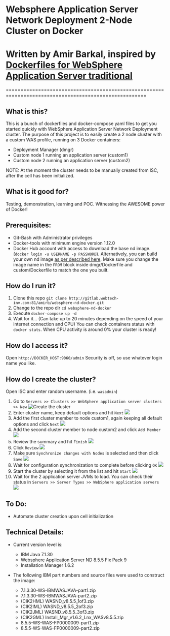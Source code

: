 # Websphere Application Server Network Deployment 2-Node Cluster on Docker
# Written by Amir Barkal, inspired by [Dockerfiles for WebSphere Application Server traditional](https://github.com/WASdev/ci.docker.websphere-traditional)
======================================================================================================
## What is this?

This is a bunch of dockerfiles and docker-compose yaml files to get you started quickly with WebSphere Application Server Network Deployment cluster.
The purpose of this project is to easily create a 2 node cluster with a custom WAS profile, running on 3 Docker containers:
* Deployment Manager (dmgr)
* Custom node 1 running an application server (custom1)
* Custom node 2 running an application server (custom2)

NOTE: At the moment the cluster needs to be manually created from ISC, after the
  cell has been initialized.

## What is it good for?
Testing, demonstration, learning and POC. Witnessing the AWESOME power of Docker!

## Prerequisites:
* Git-Bash with Administrator privileges 
* Docker-tools with minimum engine version 1.12.0
* Docker Hub account with access to download the base nd image. (`docker login -u USERNAME -p PASSWORD`). Alternatively, you can build your own nd image [as per described here](https://github.com/WASdev/ci.docker.websphere-traditional/tree/master/network-deployment/install). Make sure you change the image name in the `FROM` block inside dmgr/Dockerfile and custom/Dockerfile to match the one you built.

## How do I run it?
1. Clone this repo `git clone http://gitlab.webtech-inv.com:81/amirb/websphere-nd-docker.git`
2. Change to the repo dir `cd websphere-nd-docker`
3. Execute `docker-compose up -d`
4. Wait for it... (Can take up to 20 minutes depending on the speed of your internet connection and CPU)
   You can check containers status with `docker stats`. When CPU activity is around 0% your cluster is ready!

## How do I access it?
Open `http://DOCKER_HOST:9060/admin`
Security is off, so use whatever login name you like.

## How do I create the cluster?
Open ISC and enter random username. (i.e. `wasadmin`)


1. Go to `Servers >> Clusters >> WebSphere application server clusters >> New`
![Create the cluster](images/1.png)
2. Enter cluster name, keep default options and hit `Next`
![](images/2.png)
3. Add the first cluster member to node custom1, again keeping all default options and click `Next`
![](images/3.png)
4. Add the second cluster member to node custom2 and click `Add Member`
![](images/4.png)
5. Review the summary and hit `Finish`
![](images/5.png)
6. Click `Review`
![](images/6.png)
7. Make sure `Synchronize changes with Nodes` is selected and then click `Save`
![](images/7.png)
8. Wait for configuration synchronization to complete before clicking `OK`
![](images/8.png)
9. Start the cluster by selecting it from the list and hit `Start`
![](images/9.png)
10. Wait for the 2 application server JVMs to load. You can check their status in 
`Servers >> Server Types >> WebSphere application servers`
![](images/10.png)


## To Do:
* Automate cluster creation upon cell initialization

## Technical Details:

   + Current version level is:

     * IBM Java 7.1.30
     * Websphere Application Server ND 8.5.5 Fix Pack 9
     * Installation Manager 1.6.2

   + The following IBM part numbers and source files were used to construct the image:

     * 7.1.3.30-WS-IBMWASJAVA-part1.zip
     * 7.1.3.30-WS-IBMWASJAVA-part2.zip
     * (CIK2HML) WASND_v8.5.5_1of3.zip
     * (CIK2IML) WASND_v8.5.5_2of3.zip
     * (CIK2JML) WASND_v8.5.5_3of3.zip
     * (CIK2GML) Install_Mgr_v1.6.2_Lnx_WASv8.5.5.zip
     * 8.5.5-WS-WAS-FP0000009-part1.zip
     * 8.5.5-WS-WAS-FP0000009-part2.zip
